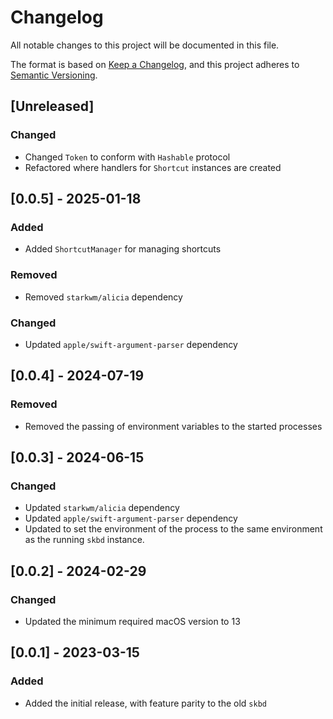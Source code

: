 # Changelog

All notable changes to this project will be documented in this file.

The format is based on [Keep a Changelog](https://keepachangelog.com/en/1.1.0/),
and this project adheres to [Semantic Versioning](https://semver.org/spec/v2.0.0.html).

## [Unreleased]

### Changed

- Changed `Token` to conform with `Hashable` protocol
- Refactored where handlers for `Shortcut` instances are created

## [0.0.5] - 2025-01-18

### Added

- Added `ShortcutManager` for managing shortcuts

### Removed

- Removed `starkwm/alicia` dependency

### Changed

- Updated `apple/swift-argument-parser` dependency

## [0.0.4] - 2024-07-19

### Removed

- Removed the passing of environment variables to the started processes

## [0.0.3] - 2024-06-15

### Changed

- Updated `starkwm/alicia` dependency
- Updated `apple/swift-argument-parser` dependency
- Updated to set the environment of the process to the same environment as the running `skbd` instance.

## [0.0.2] - 2024-02-29

### Changed

- Updated the minimum required macOS version to 13

## [0.0.1] - 2023-03-15

### Added

- Added the initial release, with feature parity to the old `skbd`
